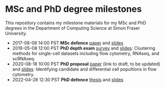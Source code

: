 # MSc and PhD degree milestones

This repository contains my milestone materials for my MSc and PhD degrees in the Department of Computing Science at Simon Fraser University.
- 2017-08-08 14:00 PST **MSc defence** [paper](http://summit.sfu.ca.proxy.lib.sfu.ca/system/files/iritems1/17604/etd10296_AYue.pdf) and [slides](https://docs.google.com/presentation/d/12972S9AYtvs3fJJDot6tSNB6hZJ-hDB9cArYLea3E7w/edit?usp=sharing)
- 2019-05-08 12:00 PST **PhD depth exam** [survey](https://drive.google.com/file/d/1GXImcREDPZSyS1fkAxQ9fQUXb0oK8DhS/view?usp=sharing) and [slides](https://docs.google.com/presentation/d/18JTnnRHkoBaQIOyxquKXqiuy31Oz20aUXPNVVU6FWF0/edit?usp=sharing): Clustering methods for single-cell datasets including flow cytometry, RNAseq, and scRNAseq.
- 2020-08-18 10:00 PST **PhD proposal** [paper](https://drive.google.com/file/d/1G78T8ZeWvn2m-s37XxxDOchdD2bLb618/view?usp=sharing) (link to draft, to be updated) and [slides](https://docs.google.com/presentation/d/12972S9AYtvs3fJJDot6tSNB6hZJ-hDB9cArYLea3E7w/edit?usp=sharing): Identifying candidate and differential cell popultions in flow cytometry.
- 2022-04-28 12:30 PST **PhD defence** [thesis](https://github.com/aya49/MScPhD/raw/main/Yue_Alice_301196607_PhD_Thesis_revision.pdf) and [slides](https://docs.google.com/presentation/d/1T7zuMt6z6ghgL6cAKe2QuQ0DHWTojVYaAlGckIQK1ik/edit?usp=sharing)

